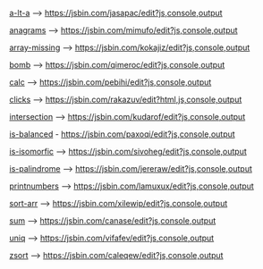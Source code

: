 [a-lt-a](http://rubaxa.github.io/playground/#a-lt-a) --> https://jsbin.com/jasapac/edit?js,console,output

[anagrams](http://rubaxa.github.io/playground/#anagrams) --> https://jsbin.com/mimufo/edit?js,console,output

[array-missing](http://rubaxa.github.io/playground/#array-missing) --> https://jsbin.com/kokajiz/edit?js,console,output

[bomb](http://rubaxa.github.io/playground/#bomb) --> https://jsbin.com/qimeroc/edit?js,console,output

[calc](http://rubaxa.github.io/playground/#calc) --> https://jsbin.com/pebihi/edit?js,console,output

[clicks](http://rubaxa.github.io/playground/#clicks) --> https://jsbin.com/rakazuv/edit?html,js,console,output

[intersection](http://rubaxa.github.io/playground/#intersection) --> https://jsbin.com/kudarof/edit?js,console,output

[is-balanced](http://rubaxa.github.io/playground/#is-balanced) - https://jsbin.com/paxoqi/edit?js,console,output

[is-isomorfic](http://rubaxa.github.io/playground/#is-isomorfic) --> https://jsbin.com/sivoheg/edit?js,console,output

[is-palindrome](http://rubaxa.github.io/playground/#is-palindrome) --> https://jsbin.com/jereraw/edit?js,console,output

[printnumbers](http://rubaxa.github.io/playground/#printnumbers) --> https://jsbin.com/lamuxux/edit?js,console,output

[sort-arr](http://rubaxa.github.io/playground/#sort-arr) --> https://jsbin.com/xilewip/edit?js,console,output

[sum](http://rubaxa.github.io/playground/#sum) --> https://jsbin.com/canase/edit?js,console,output

[uniq](http://rubaxa.github.io/playground/#uniq) --> https://jsbin.com/vifafev/edit?js,console,output

[zsort](http://rubaxa.github.io/playground/#zsort) --> https://jsbin.com/caleqew/edit?js,console,output
